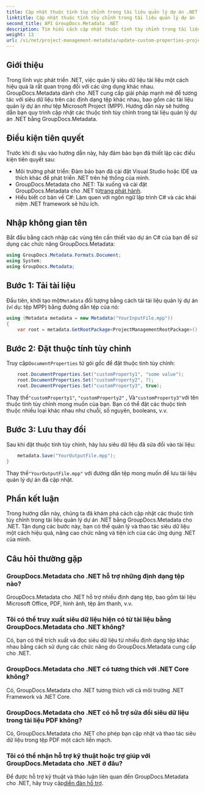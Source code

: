 ```yaml
---
title: Cập nhật thuộc tính tùy chỉnh trong tài liệu quản lý dự án .NET
linktitle: Cập nhật thuộc tính tùy chỉnh trong tài liệu quản lý dự án .NET
second_title: API GroupDocs.Metadata .NET
description: Tìm hiểu cách cập nhật thuộc tính tùy chỉnh trong tài liệu quản lý dự án .NET bằng GroupDocs.Metadata cho .NET. Tăng cường quản lý siêu dữ liệu trong ứng dụng của bạn.
weight: 13
url: /vi/net/project-management-metadata/update-custom-properties-project-management-documents/
---
```

## Giới thiệu
Trong lĩnh vực phát triển .NET, việc quản lý siêu dữ liệu tài liệu một cách hiệu quả là rất quan trọng đối với các ứng dụng khác nhau. GroupDocs.Metadata dành cho .NET cung cấp giải pháp mạnh mẽ để tương tác với siêu dữ liệu trên các định dạng tệp khác nhau, bao gồm các tài liệu quản lý dự án như tệp Microsoft Project (MPP). Hướng dẫn này sẽ hướng dẫn bạn quy trình cập nhật các thuộc tính tùy chỉnh trong tài liệu quản lý dự án .NET bằng GroupDocs.Metadata.
## Điều kiện tiên quyết
Trước khi đi sâu vào hướng dẫn này, hãy đảm bảo bạn đã thiết lập các điều kiện tiên quyết sau:
- Môi trường phát triển: Đảm bảo bạn đã cài đặt Visual Studio hoặc IDE ưa thích khác để phát triển .NET trên hệ thống của mình.
-  GroupDocs.Metadata cho .NET: Tải xuống và cài đặt GroupDocs.Metadata cho .NET từ[trang phát hành](https://releases.groupdocs.com/metadata/net/).
- Hiểu biết cơ bản về C#: Làm quen với ngôn ngữ lập trình C# và các khái niệm .NET framework sẽ hữu ích.

## Nhập không gian tên
Bắt đầu bằng cách nhập các vùng tên cần thiết vào dự án C# của bạn để sử dụng các chức năng GroupDocs.Metadata:
```csharp
using GroupDocs.Metadata.Formats.Document;
using System;
using GroupDocs.Metadata;
```
## Bước 1: Tải tài liệu
 Đầu tiên, khởi tạo một`Metadata` đối tượng bằng cách tải tài liệu quản lý dự án (ví dụ: tệp MPP) bằng đường dẫn tệp của nó:
```csharp
using (Metadata metadata = new Metadata("YourInputFile.mpp"))
{
    var root = metadata.GetRootPackage<ProjectManagementRootPackage>();
```
## Bước 2: Đặt thuộc tính tùy chỉnh
 Truy cập`DocumentProperties` từ gói gốc để đặt thuộc tính tùy chỉnh:
```csharp
    root.DocumentProperties.Set("customProperty1", "some value");
    root.DocumentProperties.Set("customProperty2", 7);
    root.DocumentProperties.Set("customProperty3", true);
```
 Thay thế`"customProperty1"`, `"customProperty2"` , Và`"customProperty3"`với tên thuộc tính tùy chỉnh mong muốn của bạn. Bạn có thể đặt các thuộc tính thuộc nhiều loại khác nhau như chuỗi, số nguyên, booleans, v.v.
## Bước 3: Lưu thay đổi
Sau khi đặt thuộc tính tùy chỉnh, hãy lưu siêu dữ liệu đã sửa đổi vào tài liệu:
```csharp
    metadata.Save("YourOutputFile.mpp");
}
```
 Thay thế`"YourOutputFile.mpp"` với đường dẫn tệp mong muốn để lưu tài liệu quản lý dự án đã cập nhật.

## Phần kết luận
Trong hướng dẫn này, chúng ta đã khám phá cách cập nhật các thuộc tính tùy chỉnh trong tài liệu quản lý dự án .NET bằng GroupDocs.Metadata cho .NET. Tận dụng các bước này, bạn có thể quản lý và thao tác siêu dữ liệu một cách hiệu quả, nâng cao chức năng và tiện ích của các ứng dụng .NET của mình.

## Câu hỏi thường gặp
### GroupDocs.Metadata cho .NET hỗ trợ những định dạng tệp nào?
GroupDocs.Metadata cho .NET hỗ trợ nhiều định dạng tệp, bao gồm tài liệu Microsoft Office, PDF, hình ảnh, tệp âm thanh, v.v.
### Tôi có thể truy xuất siêu dữ liệu hiện có từ tài liệu bằng GroupDocs.Metadata cho .NET không?
Có, bạn có thể trích xuất và đọc siêu dữ liệu từ nhiều định dạng tệp khác nhau bằng cách sử dụng các chức năng do GroupDocs.Metadata cung cấp cho .NET.
### GroupDocs.Metadata cho .NET có tương thích với .NET Core không?
Có, GroupDocs.Metadata cho .NET tương thích với cả môi trường .NET Framework và .NET Core.
### GroupDocs.Metadata cho .NET có hỗ trợ sửa đổi siêu dữ liệu trong tài liệu PDF không?
Có, GroupDocs.Metadata cho .NET cho phép bạn cập nhật và thao tác siêu dữ liệu trong tệp PDF một cách liền mạch.
### Tôi có thể nhận hỗ trợ kỹ thuật hoặc trợ giúp với GroupDocs.Metadata cho .NET ở đâu?
 Để được hỗ trợ kỹ thuật và thảo luận liên quan đến GroupDocs.Metadata cho .NET, hãy truy cập[diễn đàn hỗ trợ](https://forum.groupdocs.com/c/metadata/14).